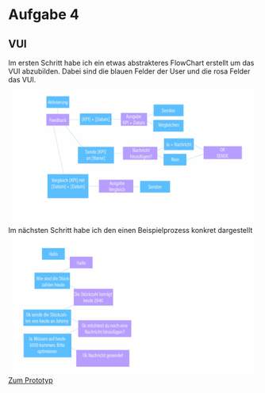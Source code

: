 # Aufgabe 4
## VUI


Im ersten Schritt habe ich ein etwas abstrakteres FlowChart erstellt um das VUI abzubilden. Dabei sind die blauen Felder der User und die rosa Felder das VUI. 
![](flowchart01.jpg)
Im nächsten Schritt habe ich den einen Beispielprozess konkret dargestellt
![](flowchart012.jpg)
[Zum Prototyp](https://htmlpreview.github.io/?https://github.com/FabianFlaig/IFD-SoSe20/blob/master/task%2304/VUI/playground-artyom.html)
